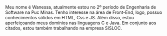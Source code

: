 Meu nome é Wanessa, atualmente estou no 2º período de Engenharia de Software na Puc Minas.
Tenho interesse na área de Front-End, logo, possuo conhecimentos sólidos em HTML, Css e JS. Além disso, estou aperfeiçoando meus domínios nas linguagens C e Java.
Em conjunto aos citados, estou também trabalhando na empresa SISLOC.

<!---
diascw07/diascw07 is a ✨ special ✨ repository because its `README.md` (this file) appears on your GitHub profile.
You can click the Preview link to take a look at your changes.
--->
